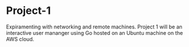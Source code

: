 # Project-1
Expiramenting with networking and remote machines.
Project 1 will be an interactive user mananger using Go hosted on an Ubuntu machine on the AWS cloud.
